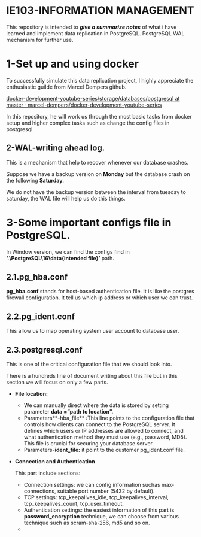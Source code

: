 # IE103-INFORMATION MANAGEMENT

This repository is intended to ***give a summarize notes*** of what i have learned and implement data replication in PostgreSQL. PostgreSQL WAL mechanism for further use.

# 1-Set up and using docker

To successfully simulate this data replication project, I highly appreciate the enthusiastic guilde from Marcel Dempers github.

[docker-development-youtube-series/storage/databases/postgresql at master · marcel-dempers/docker-development-youtube-series](https://github.com/marcel-dempers/docker-development-youtube-series/tree/master/storage/databases/postgresql)

In this repository, he will work us through the most basic tasks from docker setup and higher complex tasks such as change the config files in postgresql.

## 2-WAL-writing ahead log.

This is a mechanism that help to recover whenever our database crashes.

Suppose we have a backup version on **Monday** but the database crash on the following **Saturday**.

We do not have the backup version between the interval from tuesday to saturday, the WAL file will help us do this things.

# 3-Some important configs file in PostgreSQL.

In Window version, we can find the configs find in **‘.\PostgreSQL\16\data\{intended file}’** path.

## 2.1.pg_hba.conf

**pg_hba.conf**  stands for host-based authentication file. It is like the postgres firewall configuration. It tell us which ip address or which user we can trust.

## 2.2.pg_ident.conf

This allow us to map operating system user account to database user.

## 2.3.postgresql.conf

This is one of the critical configuration file that we should look into.

There is a hundreds line of document writing about this file but in this section we will focus on  only a few parts.

- **File location:**
    - We can manually direct where the data is stored by setting parameter **data =”**path to location**”.**
    - Parameters**-hba_file** :This line points to the configuration file that controls how clients can connect to the PostgreSQL server. It defines which users or IP addresses are allowed to connect, and what authentication method they must use (e.g., password, MD5). This file is crucial for securing your database server.
    - Parameters-**ident_file:** it point to the customer pg_ident.conf file.
- **Connection and Authentication**
    
    This part include sections:
    
    - Connection settings: we can config information suchas max-connections, suitable port number (5432 by default).
    - TCP settings: tcp_keepalives_idle, tcp_keepalives_interval, tcp_keepalives_count, tcp_user_timeout.
    - Authentication settings: the easiest information of this part is **password_encryption** technique, we can choose from various technique such as scram-sha-256, md5 and so on.
    -
